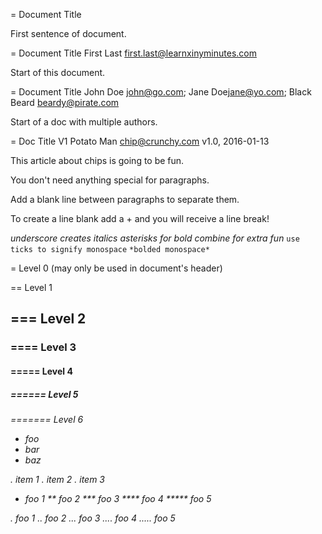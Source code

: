 
= Document Title

First sentence of document.

= Document Title
First Last <first.last@learnxinyminutes.com>

Start of this document.

= Document Title
John Doe <john@go.com>; Jane Doe<jane@yo.com>; Black Beard <beardy@pirate.com>

Start of a doc with multiple authors.

= Doc Title V1
Potato Man <chip@crunchy.com>
v1.0, 2016-01-13

This article about chips is going to be fun.

You don't need anything special for paragraphs.

Add a blank line between paragraphs to separate them.

To create a line blank add a +
and you will receive a line break!

_underscore creates italics_
*asterisks for bold*
*_combine for extra fun_*
`use ticks to signify monospace`
`*bolded monospace*`

= Level 0 (may only be used in document's header)

== Level 1 <h2>

=== Level 2 <h3>

==== Level 3 <h4>

===== Level 4 <h5>

====== Level 5 <h6>

======= Level 6  <h7>


* foo
* bar
* baz

. item 1
. item 2
. item 3

* foo 1
** foo 2
*** foo 3
**** foo 4
***** foo 5

. foo 1
.. foo 2
... foo 3
.... foo 4
..... foo 5

